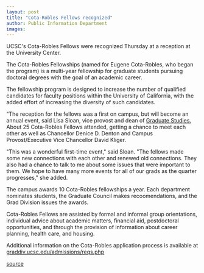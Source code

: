 ```yaml
---
layout: post
title: "Cota-Robles Fellows recognized"
author: Public Information Department
images:
---
```


  

UCSC's Cota-Robles Fellows were recognized Thursday at a reception at the University Center.

The Cota-Robles Fellowships (named for Eugene Cota-Robles, who began the program) is a multi-year fellowship for graduate students pursuing doctoral degrees with the goal of an academic career.

The fellowship program is designed to increase the number of qualified candidates for faculty positions within the University of California, with the added effort of increasing the diversity of such candidates.

"The reception for the fellows was a first on campus, but will become an annual event, said Lisa Sloan, vice provost and dean of [Graduate Studies.][1] About 25 Cota-Robles Fellows attended, getting a chance to meet each other as well as Chancellor Denice D. Denton and Campus Provost/Executive Vice Chancellor David Kliger.

"This was a wonderful first-time event," said Sloan. "The fellows made some new connections with each other and renewed old connections. They also had a chance to talk to me about some issues that were important to them. We hope to have many more events for all of our grads as the quarter progresses," she added.

The campus awards 10 Cota-Robles fellowships a year. Each department nominates students, the Graduate Council makes recoomendations, and the Grad Division issues the awards.

Cota-Robles Fellows are assisted by formal and informal group orientations, individual advice about academic matters, financial aid, postdoctoral opportunities, and through the provision of information about career planning, health care, and housing.

Additional information on the Cota-Robles application process is available at [graddiv.ucsc.edu/admissions/reqs.php][2]

[1]: http://gradstudies.ucsc.edu/index.html
[2]: http://graddiv.ucsc.edu/admissions/reqs.php

[source](http://www1.ucsc.edu/currents/05-06/10-03/brief-fellows.asp "Permalink to brief-fellows")
